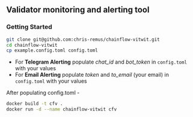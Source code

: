 ## Validator monitoring and alerting tool

### Getting Started

```bash
git clone git@github.com:chris-remus/chainflow-vitwit.git
cd chainflow-vitwit
cp example.config.toml config.toml
```

- For **Telegram Alerting** populate *chat_id* and *bot_token* in `config.toml` with your values
- For **Email Alerting** populate *token* and *to_email* (your email) in `config.toml` with your values

After populating config.toml -
```bash
docker build -t cfv .
docker run -d --name chainflow-vitwit cfv
```